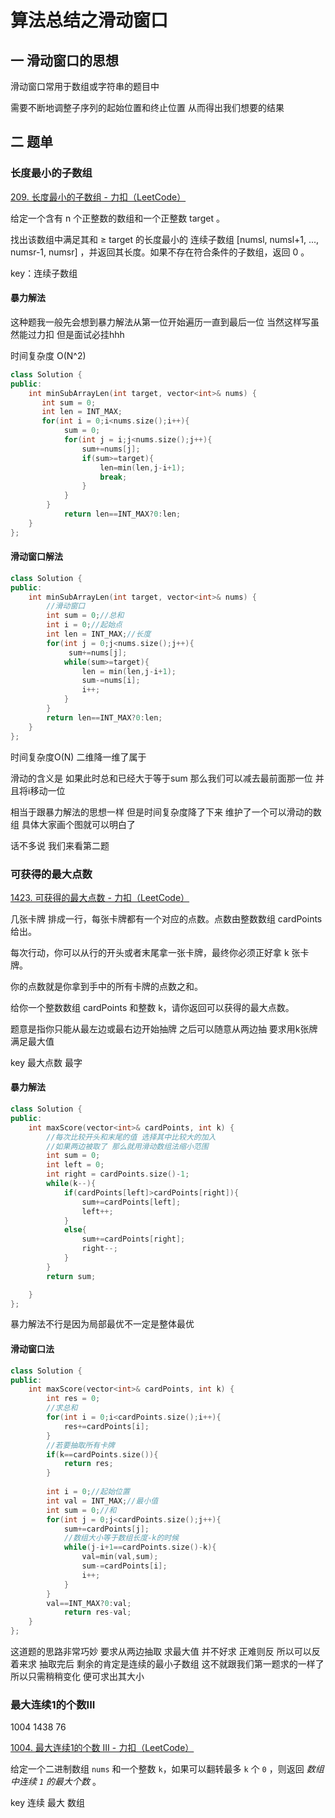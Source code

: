 # 算法总结之滑动窗口

## 一 滑动窗口的思想



滑动窗口常用于数组或字符串的题目中 

需要不断地调整子序列的起始位置和终止位置 从而得出我们想要的结果

## 二 题单

### 长度最小的子数组

[209. 长度最小的子数组 - 力扣（LeetCode）](https://leetcode.cn/problems/minimum-size-subarray-sum/)

给定一个含有 n 个正整数的数组和一个正整数 target 。

找出该数组中满足其和 ≥ target 的长度最小的 连续子数组 [numsl, numsl+1, ..., numsr-1, numsr] ，并返回其长度。如果不存在符合条件的子数组，返回 0 。

key：连续子数组 

#### 暴力解法

这种题我一般先会想到暴力解法从第一位开始遍历一直到最后一位 当然这样写虽然能过力扣 但是面试必挂hhh

时间复杂度  O(N^2)

```c++
class Solution {
public:
    int minSubArrayLen(int target, vector<int>& nums) {
       int sum = 0;
       int len = INT_MAX;
       for(int i = 0;i<nums.size();i++){
            sum = 0;
            for(int j = i;j<nums.size();j++){
                sum+=nums[j];
                if(sum>=target){
                    len=min(len,j-i+1);
                    break;
                }
            }
        }
            return len==INT_MAX?0:len;
    }
};
```

#### 滑动窗口解法

```c++
class Solution {
public:
    int minSubArrayLen(int target, vector<int>& nums) {
        //滑动窗口
        int sum = 0;//总和
        int i = 0;//起始点
        int len = INT_MAX;//长度
        for(int j = 0;j<nums.size();j++){
             sum+=nums[j];
            while(sum>=target){
                len = min(len,j-i+1);
                sum-=nums[i];
                i++;
            }
        }
        return len==INT_MAX?0:len;
    }
};
```

时间复杂度O(N)   二维降一维了属于

滑动的含义是 如果此时总和已经大于等于sum 那么我们可以减去最前面那一位 并且将i移动一位

相当于跟暴力解法的思想一样 但是时间复杂度降了下来 维护了一个可以滑动的数组 具体大家画个图就可以明白了



话不多说 我们来看第二题

### 可获得的最大点数

[1423. 可获得的最大点数 - 力扣（LeetCode）](https://leetcode.cn/problems/maximum-points-you-can-obtain-from-cards/)

几张卡牌 排成一行，每张卡牌都有一个对应的点数。点数由整数数组 cardPoints 给出。

每次行动，你可以从行的开头或者末尾拿一张卡牌，最终你必须正好拿 k 张卡牌。

你的点数就是你拿到手中的所有卡牌的点数之和。

给你一个整数数组 cardPoints 和整数 k，请你返回可以获得的最大点数。

 

题意是指你只能从最左边或最右边开始抽牌 之后可以随意从两边抽 要求用k张牌满足最大值

key 最大点数 最字

#### 暴力解法

```c++
class Solution {
public:
    int maxScore(vector<int>& cardPoints, int k) {
        //每次比较开头和末尾的值 选择其中比较大的加入
        //如果两边被取了 那么就用滑动数组法缩小范围
        int sum = 0;
        int left = 0;
        int right = cardPoints.size()-1;
        while(k--){
            if(cardPoints[left]>cardPoints[right]){
                sum+=cardPoints[left];
                left++;
            } 
            else{
                sum+=cardPoints[right];
                right--;  
            }
        }
        return sum;

    }
};
```

暴力解法不行是因为局部最优不一定是整体最优



#### 滑动窗口法

```c++
class Solution {
public:
    int maxScore(vector<int>& cardPoints, int k) {
        int res = 0;
        //求总和
        for(int i = 0;i<cardPoints.size();i++){
            res+=cardPoints[i];
        }
        //若要抽取所有卡牌
        if(k==cardPoints.size()){
            return res;
        }
       
        int i = 0;//起始位置
        int val = INT_MAX;//最小值
        int sum = 0;//和
        for(int j = 0;j<cardPoints.size();j++){
            sum+=cardPoints[j];
            //数组大小等于数组长度-k的时候 
            while(j-i+1==cardPoints.size()-k){
                val=min(val,sum);
                sum-=cardPoints[i];
                i++;
            }
        }
        val==INT_MAX?0:val;
            return res-val;
    }
};
```

这道题的思路非常巧妙 要求从两边抽取 求最大值 并不好求 正难则反 所以可以反着来求 抽取完后 剩余的肯定是连续的最小子数组 这不就跟我们第一题求的一样了 所以只需稍稍变化 便可求出其大小



### 最大连续1的个数III

1004 1438 76

[1004. 最大连续1的个数 III - 力扣（LeetCode）](https://leetcode.cn/problems/max-consecutive-ones-iii/)

给定一个二进制数组 `nums` 和一个整数 `k`，如果可以翻转最多 `k` 个 `0` ，则返回 *数组中连续 `1` 的最大个数* 。

key 连续 最大 数组



